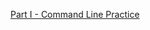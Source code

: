 [Part I - Command Line Practice](https://github.com/oigwe-frx/fsd_command_line/blob/main/Practice%201.md)
